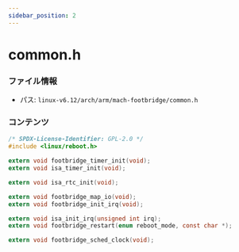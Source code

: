 ```yaml
---
sidebar_position: 2
---
```

# common.h

### ファイル情報

- パス: `linux-v6.12/arch/arm/mach-footbridge/common.h`

### コンテンツ

```h
/* SPDX-License-Identifier: GPL-2.0 */
#include <linux/reboot.h>

extern void footbridge_timer_init(void);
extern void isa_timer_init(void);

extern void isa_rtc_init(void);

extern void footbridge_map_io(void);
extern void footbridge_init_irq(void);

extern void isa_init_irq(unsigned int irq);
extern void footbridge_restart(enum reboot_mode, const char *);

extern void footbridge_sched_clock(void);

```
